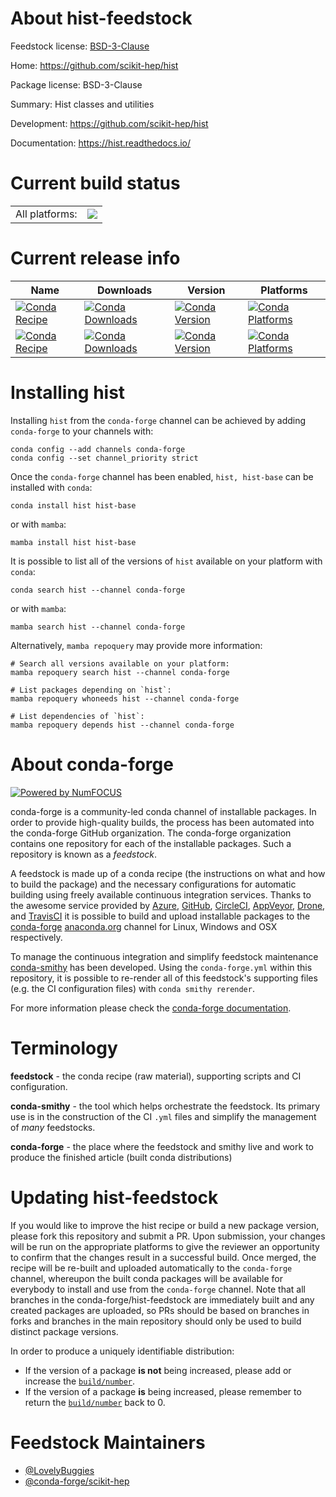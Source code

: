 About hist-feedstock
====================

Feedstock license: [BSD-3-Clause](https://github.com/conda-forge/hist-feedstock/blob/main/LICENSE.txt)

Home: https://github.com/scikit-hep/hist

Package license: BSD-3-Clause

Summary: Hist classes and utilities

Development: https://github.com/scikit-hep/hist

Documentation: https://hist.readthedocs.io/

Current build status
====================


<table><tr><td>All platforms:</td>
    <td>
      <a href="https://dev.azure.com/conda-forge/feedstock-builds/_build/latest?definitionId=10859&branchName=main">
        <img src="https://dev.azure.com/conda-forge/feedstock-builds/_apis/build/status/hist-feedstock?branchName=main">
      </a>
    </td>
  </tr>
</table>

Current release info
====================

| Name | Downloads | Version | Platforms |
| --- | --- | --- | --- |
| [![Conda Recipe](https://img.shields.io/badge/recipe-hist-green.svg)](https://anaconda.org/conda-forge/hist) | [![Conda Downloads](https://img.shields.io/conda/dn/conda-forge/hist.svg)](https://anaconda.org/conda-forge/hist) | [![Conda Version](https://img.shields.io/conda/vn/conda-forge/hist.svg)](https://anaconda.org/conda-forge/hist) | [![Conda Platforms](https://img.shields.io/conda/pn/conda-forge/hist.svg)](https://anaconda.org/conda-forge/hist) |
| [![Conda Recipe](https://img.shields.io/badge/recipe-hist--base-green.svg)](https://anaconda.org/conda-forge/hist-base) | [![Conda Downloads](https://img.shields.io/conda/dn/conda-forge/hist-base.svg)](https://anaconda.org/conda-forge/hist-base) | [![Conda Version](https://img.shields.io/conda/vn/conda-forge/hist-base.svg)](https://anaconda.org/conda-forge/hist-base) | [![Conda Platforms](https://img.shields.io/conda/pn/conda-forge/hist-base.svg)](https://anaconda.org/conda-forge/hist-base) |

Installing hist
===============

Installing `hist` from the `conda-forge` channel can be achieved by adding `conda-forge` to your channels with:

```
conda config --add channels conda-forge
conda config --set channel_priority strict
```

Once the `conda-forge` channel has been enabled, `hist, hist-base` can be installed with `conda`:

```
conda install hist hist-base
```

or with `mamba`:

```
mamba install hist hist-base
```

It is possible to list all of the versions of `hist` available on your platform with `conda`:

```
conda search hist --channel conda-forge
```

or with `mamba`:

```
mamba search hist --channel conda-forge
```

Alternatively, `mamba repoquery` may provide more information:

```
# Search all versions available on your platform:
mamba repoquery search hist --channel conda-forge

# List packages depending on `hist`:
mamba repoquery whoneeds hist --channel conda-forge

# List dependencies of `hist`:
mamba repoquery depends hist --channel conda-forge
```


About conda-forge
=================

[![Powered by
NumFOCUS](https://img.shields.io/badge/powered%20by-NumFOCUS-orange.svg?style=flat&colorA=E1523D&colorB=007D8A)](https://numfocus.org)

conda-forge is a community-led conda channel of installable packages.
In order to provide high-quality builds, the process has been automated into the
conda-forge GitHub organization. The conda-forge organization contains one repository
for each of the installable packages. Such a repository is known as a *feedstock*.

A feedstock is made up of a conda recipe (the instructions on what and how to build
the package) and the necessary configurations for automatic building using freely
available continuous integration services. Thanks to the awesome service provided by
[Azure](https://azure.microsoft.com/en-us/services/devops/), [GitHub](https://github.com/),
[CircleCI](https://circleci.com/), [AppVeyor](https://www.appveyor.com/),
[Drone](https://cloud.drone.io/welcome), and [TravisCI](https://travis-ci.com/)
it is possible to build and upload installable packages to the
[conda-forge](https://anaconda.org/conda-forge) [anaconda.org](https://anaconda.org/)
channel for Linux, Windows and OSX respectively.

To manage the continuous integration and simplify feedstock maintenance
[conda-smithy](https://github.com/conda-forge/conda-smithy) has been developed.
Using the ``conda-forge.yml`` within this repository, it is possible to re-render all of
this feedstock's supporting files (e.g. the CI configuration files) with ``conda smithy rerender``.

For more information please check the [conda-forge documentation](https://conda-forge.org/docs/).

Terminology
===========

**feedstock** - the conda recipe (raw material), supporting scripts and CI configuration.

**conda-smithy** - the tool which helps orchestrate the feedstock.
                   Its primary use is in the construction of the CI ``.yml`` files
                   and simplify the management of *many* feedstocks.

**conda-forge** - the place where the feedstock and smithy live and work to
                  produce the finished article (built conda distributions)


Updating hist-feedstock
=======================

If you would like to improve the hist recipe or build a new
package version, please fork this repository and submit a PR. Upon submission,
your changes will be run on the appropriate platforms to give the reviewer an
opportunity to confirm that the changes result in a successful build. Once
merged, the recipe will be re-built and uploaded automatically to the
`conda-forge` channel, whereupon the built conda packages will be available for
everybody to install and use from the `conda-forge` channel.
Note that all branches in the conda-forge/hist-feedstock are
immediately built and any created packages are uploaded, so PRs should be based
on branches in forks and branches in the main repository should only be used to
build distinct package versions.

In order to produce a uniquely identifiable distribution:
 * If the version of a package **is not** being increased, please add or increase
   the [``build/number``](https://docs.conda.io/projects/conda-build/en/latest/resources/define-metadata.html#build-number-and-string).
 * If the version of a package **is** being increased, please remember to return
   the [``build/number``](https://docs.conda.io/projects/conda-build/en/latest/resources/define-metadata.html#build-number-and-string)
   back to 0.

Feedstock Maintainers
=====================

* [@LovelyBuggies](https://github.com/LovelyBuggies/)
* [@conda-forge/scikit-hep](https://github.com/orgs/conda-forge/teams/scikit-hep/)

